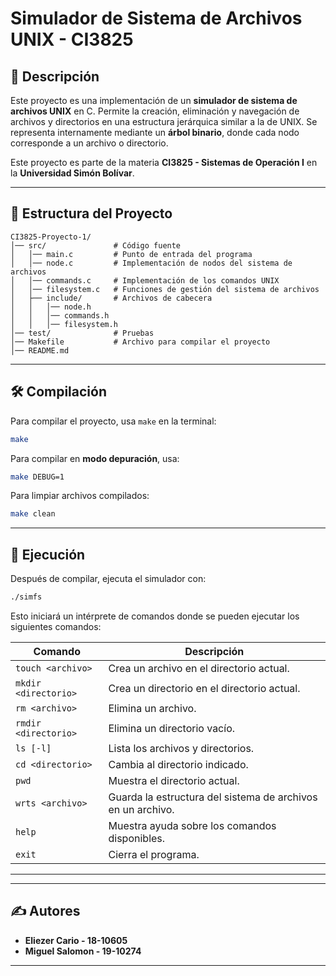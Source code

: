 # Simulador de Sistema de Archivos UNIX - CI3825

## 📖 Descripción
Este proyecto es una implementación de un **simulador de sistema de archivos UNIX** en C. Permite la creación, eliminación y navegación de archivos y directorios en una estructura jerárquica similar a la de UNIX. Se representa internamente mediante un **árbol binario**, donde cada nodo corresponde a un archivo o directorio.

Este proyecto es parte de la materia **CI3825 - Sistemas de Operación I** en la **Universidad Simón Bolívar**.

---

## 📂 Estructura del Proyecto

```
CI3825-Proyecto-1/
│── src/               # Código fuente
│   │── main.c         # Punto de entrada del programa
│   │── node.c         # Implementación de nodos del sistema de archivos
│   │── commands.c     # Implementación de los comandos UNIX
│   │── filesystem.c   # Funciones de gestión del sistema de archivos
│   ├── include/       # Archivos de cabecera
│   │   │── node.h
│   │   │── commands.h
│   │   │── filesystem.h
│── test/              # Pruebas
│── Makefile           # Archivo para compilar el proyecto
│── README.md          
```

---

## 🛠️ **Compilación**

Para compilar el proyecto, usa `make` en la terminal:

```sh
make
```

Para compilar en **modo depuración**, usa:

```sh
make DEBUG=1
```

Para limpiar archivos compilados:

```sh
make clean
```

---

## 🚀 **Ejecución**

Después de compilar, ejecuta el simulador con:

```sh
./simfs
```

Esto iniciará un intérprete de comandos donde se pueden ejecutar los siguientes comandos:

| Comando         | Descripción |
|----------------|------------|
| `touch <archivo>` | Crea un archivo en el directorio actual. |
| `mkdir <directorio>` | Crea un directorio en el directorio actual. |
| `rm <archivo>` | Elimina un archivo. |
| `rmdir <directorio>` | Elimina un directorio vacío. |
| `ls [-l]` | Lista los archivos y directorios. |
| `cd <directorio>` | Cambia al directorio indicado. |
| `pwd` | Muestra el directorio actual. |
| `wrts <archivo>` | Guarda la estructura del sistema de archivos en un archivo. |
| `help` | Muestra ayuda sobre los comandos disponibles. |
| `exit` | Cierra el programa. |

---


---

## ✍️ **Autores**
- **Eliezer Cario - 18-10605**
- **Miguel Salomon - 19-10274**

---

